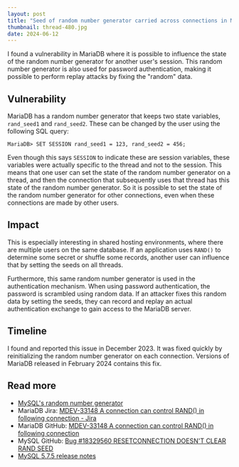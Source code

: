 ```yaml
---
layout: post
title: "Seed of random number generator carried across connections in MariaDB"
thumbnail: thread-480.jpg
date: 2024-06-12
---
```


I found a vulnerability in MariaDB where it is possible to influence the state of the random number generator for another user's session. This random number generator is also used for password authentication, making it possible to perform replay attacks by fixing the "random" data.

<!-- Photo source: https://pixabay.com/photos/thread-fence-wool-orange-thread-8253277/ -->

## Vulnerability

MariaDB has a random number generator that keeps two state variables, `rand_seed1` and `rand_seed2`. These can be changed by the user using the following SQL query:

```
MariaDB> SET SESSION rand_seed1 = 123, rand_seed2 = 456;
```

Even though this says `SESSION` to indicate these are session variables, these variables were actually specific to the thread and not to the session. This means that one user can set the state of the random number generator on a thread, and then the connection that subsequently uses that thread has this state of the random number generator. So it is possible to set the state of the random number generator for other connections, even when these connections are made by other users.

## Impact

This is especially interesting in shared hosting environments, where there are multiple users on the same database. If an application uses `RAND()` to determine some secret or shuffle some records, another user can influence that by setting the seeds on all threads.

Furthermore, this same random number generator is used in the authentication mechanism. When using password authentication, the password is scrambled using random data. If an attacker fixes this random data by setting the seeds, they can record and replay an actual authentication exchange to gain access to the MariaDB server.

## Timeline

I found and reported this issue in December 2023. It was fixed quickly by reinitializing the random number generator on each connection. Versions of MariaDB released in February 2024 contains this fix.

## Read more

- [MySQL's random number generator](/2024/01/17/mysql-mariadb-rand-random-number-generator/)
- MariaDB Jira: [MDEV-33148 A connection can control RAND() in following connection - Jira](https://jira.mariadb.org/browse/MDEV-33148)
- MariaDB GitHub: [MDEV-33148 A connection can control RAND() in following connection](https://github.com/MariaDB/server/commit/c6e1ffd1a07fc451e7211b0d00edbace78137276)
- MySQL GitHub: [Bug #18329560 RESETCONNECTION DOESN'T CLEAR RAND SEED](https://github.com/mysql/mysql-server/commit/917fc1b47c14e560e598bfed787e699b3096d4bf)
- [MySQL 5.7.5 release notes](https://dev.mysql.com/doc/relnotes/mysql/5.7/en/news-5-7-5.html#:~:text=Bug%20%2318329560)